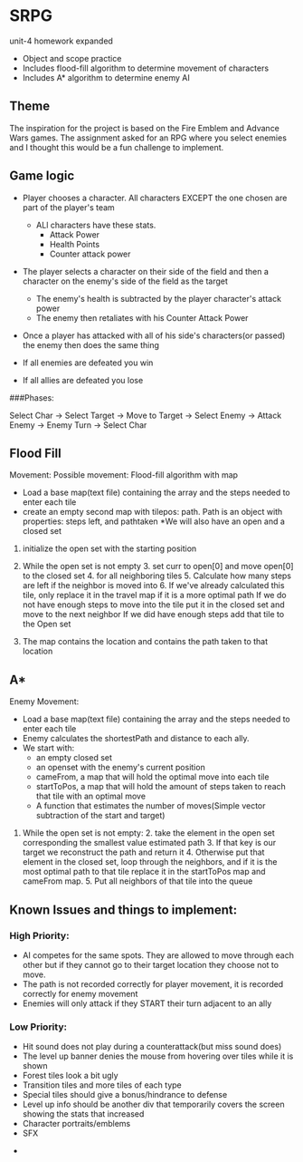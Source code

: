 # SRPG
unit-4 homework expanded

* Object and scope practice
* Includes flood-fill algorithm to determine movement of characters
* Includes A* algorithm to determine enemy AI

## Theme
The inspiration for the project is based on the Fire Emblem and Advance Wars games. The assignment asked for an RPG where you select enemies and I thought this would be a fun challenge to implement.

## Game logic
* Player chooses a character. All characters EXCEPT the one chosen are part of the player's team
	* ALl characters have these stats.
		* Attack Power
		* Health Points
		* Counter attack power

* The player selects a character on their side of the field and then a character on the enemy's side of the field as the target
	* The enemy's health is subtracted by the player character's attack power
	* The enemy then retaliates with his Counter Attack Power

* Once a player has attacked with all of his side's characters(or passed) the enemy then does the same thing

* If all enemies are defeated you win
* If all allies are defeated you lose

###Phases:

Select Char -> Select Target -> Move to Target -> Select Enemy -> Attack Enemy -> Enemy Turn -> Select Char


## Flood Fill
Movement:
Possible movement: Flood-fill algorithm with map
* Load a base map(text file) containing the array and the steps needed to enter each tile
* create an empty second map with tilepos: path. Path is an object with properties: steps left, and pathtaken
*We will also have an open and a closed set

1. initialize the open set with the starting position
2. While the open set is not empty
	3. set curr to open[0] and move open[0] to the closed set
	4. for all neighboring tiles
	    5. Calculate how many steps are left if the neighbor is moved into
		6. If we've already calculated this tile, only replace it in the travel map if it is a more optimal path
			If we do not have enough steps to move into the tile put it in the closed set and move to the next neighbor
			If we did have enough steps add that tile to the Open set

7. The map contains the location and contains the path taken to that location

## A*
Enemy Movement:
* Load a base map(text file) containing the array and the steps needed to enter each tile
* Enemy calculates the shortestPath and distance to each ally.
* We start with:
    *  an empty closed set
    * an openset with the enemy's current position
    * cameFrom, a map that will hold the optimal move into each tile
    * startToPos, a map that will hold the amount of steps taken to reach that tile with an optimal move
    * A function that estimates the number of moves(Simple vector subtraction of the start and target)

1. While the open set is not empty:
    2. take the element in the open set corresponding the smallest value estimated path
        3. If that key is our target we reconstruct the path and return it
        4. Otherwise put that element in the closed set, loop through the neighbors, and if it is the most optimal path to that tile replace it in the startToPos map and cameFrom map.
        5. Put all neighbors of that tile into the queue

## Known Issues and things to implement:
### High Priority:

* AI competes for the same spots. They are allowed to move through each other but if they cannot go to their target location they choose not to move.
* The path is not recorded correctly for player movement, it is recorded correctly for enemy movement
* Enemies will only attack if they START their turn adjacent to an ally

### Low Priority:
* Hit sound does not play during a counterattack(but miss sound does)
* The level up banner denies the mouse from hovering over tiles while it is shown
* Forest tiles look a bit ugly
* Transition tiles and more tiles of each type
* Special tiles should give a bonus/hindrance to defense
* Level up info should be another div that temporarily covers the screen showing the stats that increased
* Character portraits/emblems
* SFX
+